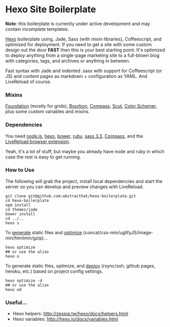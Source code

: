 # Hexo Site Boilerplate

**Note**: this boilerplate is currently under active development and may contain incomplete templates.

[Hexo](https://github.com/tommy351/hexo) boilerplate using, Jade, Sass (with mixin libraries), Coffeescript, and optimized for deployment. If you need to get a site with some custom design out the door **FAST** then this is your best starting point. It's optimized to deploy anything from a single-page marketing site to a full-blown blog with categories, tags, and archives or anything in between.

Fast syntax with Jade and indented .sass with support for Coffeescript (or JS) and content pages as markdown + configuration as YAML. And LiveReload of course.

### Mixins
[Foundation](http://foundation.zurb.com/docs/components/grid.html) (mostly for grids), [Bourbon](http://bourbon.io/docs/), [Compass](http://compass-style.org/reference/compass/), [Scut](http://davidtheclark.github.io/scut/), [Color Schemer](https://github.com/Team-Sass/color-schemer), plus some custom variables and mixins.

### Dependencies
You need [node.js](http://nodejs.org/download/), [hexo](https://github.com/tommy351/hexo), [bower](http://bower.io/), [ruby](https://www.ruby-lang.org/), [sass 3.3](http://sass-lang.com/install), [Compass](http://compass-style.org/install/), and the [LiveReload browser extension](http://feedback.livereload.com/knowledgebase/articles/86242-how-do-i-install-and-use-the-browser-extensions). 

Yeah, it's a lot of stuff, but maybe you already have node and ruby in which case the rest is easy to get running.

### How to Use

The following will grab the project, install local dependencies and start the server so you can develop and preview changes with LiveReload.

```
git clone git@github.com:abstracthat/hexo-boilerplate.git
cd hexo-boilerplate
npm install
cd themes/jade
bower install
cd ../..
hexo s
```

To [generate](http://hexo.io/docs/generating.html) static files and [optimize](https://github.com/abstracthat/hexo-generator-optimize) (concat/css-min/uglifyJS/image-min/htmlmin/gzip)...

```
hexo optimize
## or use the alias
hexo o
```

To generate static files, optimize, and [deploy](http://hexo.io/docs/deployment.html) (rsync/ssh, github pages, heroku, etc.) based on project config settings.

```
hexo optimize -d
## or use the alias
hexo od
````

### Useful...
- Hexo helpers: http://zespia.tw/hexo/docs/helpers.html
- Hexo variables: http://hexo.io/docs/variables.html
